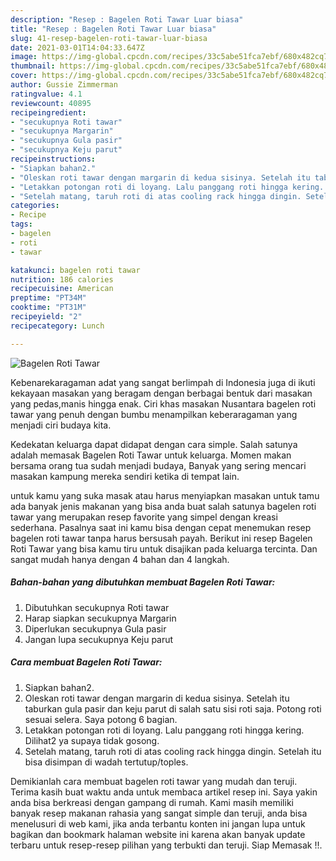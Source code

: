 ```yaml
---
description: "Resep : Bagelen Roti Tawar Luar biasa"
title: "Resep : Bagelen Roti Tawar Luar biasa"
slug: 41-resep-bagelen-roti-tawar-luar-biasa
date: 2021-03-01T14:04:33.647Z
image: https://img-global.cpcdn.com/recipes/33c5abe51fca7ebf/680x482cq70/bagelen-roti-tawar-foto-resep-utama.jpg
thumbnail: https://img-global.cpcdn.com/recipes/33c5abe51fca7ebf/680x482cq70/bagelen-roti-tawar-foto-resep-utama.jpg
cover: https://img-global.cpcdn.com/recipes/33c5abe51fca7ebf/680x482cq70/bagelen-roti-tawar-foto-resep-utama.jpg
author: Gussie Zimmerman
ratingvalue: 4.1
reviewcount: 40895
recipeingredient:
- "secukupnya Roti tawar"
- "secukupnya Margarin"
- "secukupnya Gula pasir"
- "secukupnya Keju parut"
recipeinstructions:
- "Siapkan bahan2."
- "Oleskan roti tawar dengan margarin di kedua sisinya. Setelah itu taburkan gula pasir dan keju parut di salah satu sisi roti saja. Potong roti sesuai selera. Saya potong 6 bagian."
- "Letakkan potongan roti di loyang. Lalu panggang roti hingga kering. Dilihat2 ya supaya tidak gosong."
- "Setelah matang, taruh roti di atas cooling rack hingga dingin. Setelah itu bisa disimpan di wadah tertutup/toples."
categories:
- Recipe
tags:
- bagelen
- roti
- tawar

katakunci: bagelen roti tawar 
nutrition: 186 calories
recipecuisine: American
preptime: "PT34M"
cooktime: "PT31M"
recipeyield: "2"
recipecategory: Lunch

---
```



![Bagelen Roti Tawar](https://img-global.cpcdn.com/recipes/33c5abe51fca7ebf/680x482cq70/bagelen-roti-tawar-foto-resep-utama.jpg)

Kebenarekaragaman adat yang sangat berlimpah di Indonesia juga di ikuti kekayaan masakan yang beragam dengan berbagai bentuk dari masakan yang pedas,manis hingga enak. Ciri khas masakan Nusantara bagelen roti tawar yang penuh dengan bumbu menampilkan keberaragaman yang menjadi ciri budaya kita.




Kedekatan keluarga dapat didapat dengan cara simple. Salah satunya adalah memasak Bagelen Roti Tawar untuk keluarga. Momen makan bersama orang tua sudah menjadi budaya, Banyak yang sering mencari masakan kampung mereka sendiri ketika di tempat lain.

untuk kamu yang suka masak atau harus menyiapkan masakan untuk tamu ada banyak jenis makanan yang bisa anda buat salah satunya bagelen roti tawar yang merupakan resep favorite yang simpel dengan kreasi sederhana. Pasalnya saat ini kamu bisa dengan cepat menemukan resep bagelen roti tawar tanpa harus bersusah payah.
Berikut ini resep Bagelen Roti Tawar yang bisa kamu tiru untuk disajikan pada keluarga tercinta. Dan sangat mudah hanya dengan 4 bahan dan 4 langkah.


<!--inarticleads1-->

##### Bahan-bahan yang dibutuhkan membuat Bagelen Roti Tawar:

1. Dibutuhkan secukupnya Roti tawar
1. Harap siapkan secukupnya Margarin
1. Diperlukan secukupnya Gula pasir
1. Jangan lupa secukupnya Keju parut




<!--inarticleads2-->

##### Cara membuat  Bagelen Roti Tawar:

1. Siapkan bahan2.
1. Oleskan roti tawar dengan margarin di kedua sisinya. Setelah itu taburkan gula pasir dan keju parut di salah satu sisi roti saja. Potong roti sesuai selera. Saya potong 6 bagian.
1. Letakkan potongan roti di loyang. Lalu panggang roti hingga kering. Dilihat2 ya supaya tidak gosong.
1. Setelah matang, taruh roti di atas cooling rack hingga dingin. Setelah itu bisa disimpan di wadah tertutup/toples.




Demikianlah cara membuat bagelen roti tawar yang mudah dan teruji. Terima kasih buat waktu anda untuk membaca artikel resep ini. Saya yakin anda bisa berkreasi dengan gampang di rumah. Kami masih memiliki banyak resep makanan rahasia yang sangat simple dan teruji, anda bisa menelusuri di web kami, jika anda terbantu konten ini jangan lupa untuk bagikan dan bookmark halaman website ini karena akan banyak update terbaru untuk resep-resep pilihan yang terbukti dan teruji. Siap Memasak !!. 
